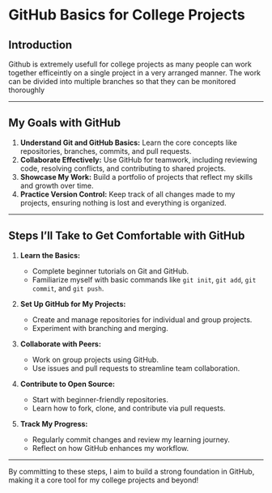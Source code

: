 # GitHub Basics for College Projects

## Introduction 

Github is extremely usefull for college projects as many people can work together efficeintly on a single project in a very arranged manner. The work can be divided into multiple branches so that they can be monitored thoroughly

---

## My Goals with GitHub
1. **Understand Git and GitHub Basics:** Learn the core concepts like repositories, branches, commits, and pull requests.
2. **Collaborate Effectively:** Use GitHub for teamwork, including reviewing code, resolving conflicts, and contributing to shared projects.
3. **Showcase My Work:** Build a portfolio of projects that reflect my skills and growth over time.
4. **Practice Version Control:** Keep track of all changes made to my projects, ensuring nothing is lost and everything is organized.

---

## Steps I’ll Take to Get Comfortable with GitHub
1. **Learn the Basics:**
   - Complete beginner tutorials on Git and GitHub.
   - Familiarize myself with basic commands like `git init`, `git add`, `git commit`, and `git push`.

2. **Set Up GitHub for My Projects:**
   - Create and manage repositories for individual and group projects.
   - Experiment with branching and merging.

3. **Collaborate with Peers:**
   - Work on group projects using GitHub.
   - Use issues and pull requests to streamline team collaboration.

4. **Contribute to Open Source:**
   - Start with beginner-friendly repositories.
   - Learn how to fork, clone, and contribute via pull requests.

5. **Track My Progress:**
   - Regularly commit changes and review my learning journey.
   - Reflect on how GitHub enhances my workflow.

---

By committing to these steps, I aim to build a strong foundation in GitHub, making it a core tool for my college projects and beyond!
